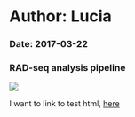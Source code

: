 # Author: Lucia
### Date: 2017-03-22
### RAD-seq analysis pipeline    

![](https://cloud.githubusercontent.com/assets/24459510/24257107/509ad8d8-0fc0-11e7-8303-0c87b4364b18.jpg)





I want to link to test html, [here](Test.html)